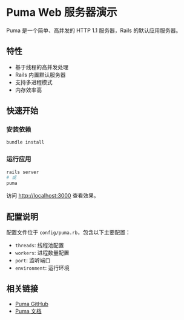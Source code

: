 # Puma Web 服务器演示

Puma 是一个简单、高并发的 HTTP 1.1 服务器，Rails 的默认应用服务器。

## 特性

- 基于线程的高并发处理
- Rails 内置默认服务器
- 支持多进程模式
- 内存效率高

## 快速开始

### 安装依赖
```bash
bundle install
```

### 运行应用
```bash
rails server
# 或
puma
```

访问 [http://localhost:3000](http://localhost:3000) 查看效果。

## 配置说明

配置文件位于 `config/puma.rb`，包含以下主要配置：

- `threads`: 线程池配置
- `workers`: 进程数量配置
- `port`: 监听端口
- `environment`: 运行环境

## 相关链接

- [Puma GitHub](https://github.com/puma/puma)
- [Puma 文档](https://puma.io/)